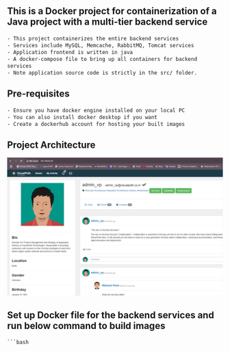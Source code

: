 ## This is a Docker project for containerization of a Java project with a multi-tier backend service

    - This project containerizes the entire backend services 
    - Services include MySQL, Memcache, RabbitMQ, Tomcat services 
    - Application frontend is written in java
    - A docker-compose file to bring up all containers for backend services 
    - Note application source code is strictly in the src/ folder. 

## Pre-requisites 

    - Ensure you have docker engine installed on your local PC 
    - You can also install docker desktop if you want 
    - Create a dockerhub account for hosting your built images 

## Project Architecture 

![alt text](pictures/image.png)


## Set up Docker file for the backend services and run below command to build images 

    ```bash
    
